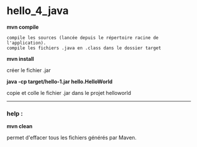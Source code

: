 # hello_4_java


**mvn compile**  
  
    compile les sources (lancée depuis le répertoire racine de l'application).
    compile les fichiers .java en .class dans le dossier target 
  

**mvn install**

  créer le fichier .jar  
  

**java -cp target/hello-1.jar hello.HelloWorld**  

  copie et colle le fichier .jar dans le projet helloworld


----

### help :   

**mvn clean**

   permet d'effacer tous les fichiers générés par Maven.
